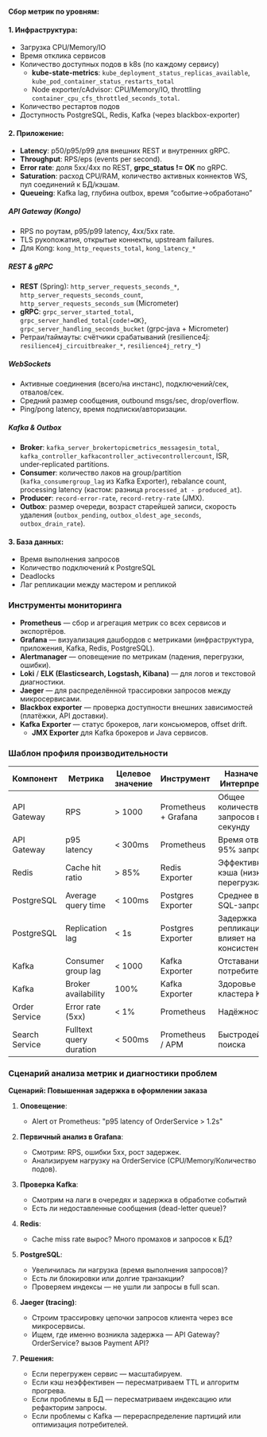 **Сбор метрик по уровням:**
#### 1. Инфраструктура:
- Загрузка CPU/Memory/IO
- Время отклика сервисов
- Количество доступных подов в k8s (по каждому сервису)
	- **kube-state-metrics**: `kube_deployment_status_replicas_available`, `kube_pod_container_status_restarts_total`
	- Node exporter/cAdvisor: CPU/Memory/IO, throttling `container_cpu_cfs_throttled_seconds_total`.
- Количество рестартов подов
- Доступность PostgreSQL, Redis, Kafka (через blackbox-exporter)
#### 2. Приложение:
- **Latency**: p50/p95/p99 для внешних REST и внутренних gRPC.
- **Throughput**: RPS/eps (events per second).
- **Error rate**: доля 5xx/4xx по REST, **grpc_status != OK** по gRPC.
- **Saturation**: расход CPU/RAM, количество активных коннектов WS, пул соединений к БД/кэшам.
- **Queueing**: Kafka lag, глубина outbox, время “событие→обработано”
##### API Gateway (Kongo)
- RPS по роутам, p95/p99 latency, 4xx/5xx rate.
- TLS рукопожатия, открытые коннекты, upstream failures.
- Для Kong: `kong_http_requests_total`, `kong_latency_*`
##### REST & gRPC
- **REST** (Spring): `http_server_requests_seconds_*`, `http_server_requests_seconds_count`, `http_server_requests_seconds_sum` (Micrometer)
- **gRPC**: `grpc_server_started_total`, `grpc_server_handled_total{code!=OK}`, `grpc_server_handling_seconds_bucket` (grpc‑java + Micrometer)
- Ретраи/таймауты: счётчики срабатываний (resilience4j: `resilience4j_circuitbreaker_*`, `resilience4j_retry_*`)
##### WebSockets
- Активные соединения (всего/на инстанс), подключений/сек, отвалов/сек.
- Средний размер сообщения, outbound msgs/sec, drop/overflow.
- Ping/pong latency, время подписки/авторизации.
##### Kafka & Outbox
- **Broker**: `kafka_server_brokertopicmetrics_messagesin_total`, `kafka_controller_kafkacontroller_activecontrollercount`, ISR, under‑replicated partitions.
- **Consumer**: количество лаков на group/partition (`kafka_consumergroup_lag` из Kafka Exporter), rebalance count, processing latency (кастом: разница `processed_at - produced_at`).
- **Producer**: `record-error-rate`, `record-retry-rate` (JMX).
- **Outbox**: размер очереди, возраст старейшей записи, скорость удаления (`outbox_pending`, `outbox_oldest_age_seconds`, `outbox_drain_rate`).
#### 3. База данных:
- Время выполнения запросов
- Количество подключений к PostgreSQL
- Deadlocks
- Лаг репликации между мастером и репликой
###  Инструменты мониторинга
- **Prometheus** — сбор и агрегация метрик со всех сервисов и экспортёров.
- **Grafana** — визуализация дашбордов с метриками (инфраструктура, приложения, Kafka, Redis, PostgreSQL).
- **Alertmanager** — оповещение по метрикам (падения, перегрузки, ошибки).
- **Loki** / **ELK (Elasticsearch, Logstash, Kibana)** — для логов и текстовой диагностики.
- **Jaeger** — для распределённой трассировки запросов между микросервисами.
- **Blackbox exporter** — проверка доступности внешних зависимостей (платёжки, API доставки).
- **Kafka Exporter** — статус брокеров, лаги консьюмеров, offset drift.
	- **JMX Exporter** для Kafka брокеров и Java сервисов.
### Шаблон профиля производительности

| Компонент      | Метрика                 | Целевое значение | Инструмент           | Назначение / Интерпретация                     |
| -------------- | ----------------------- | ---------------- | -------------------- | ---------------------------------------------- |
| API Gateway    | RPS                     | > 1000           | Prometheus + Grafana | Общее количество запросов в секунду            |
| API Gateway    | p95 latency             | < 300ms          | Prometheus           | Время ответа на 95% запросов                   |
| Redis          | Cache hit ratio         | > 85%            | Redis Exporter       | Эффективность кэша (низкий — перегрузка БД)    |
| PostgreSQL     | Average query time      | < 100ms          | Postgres Exporter    | Среднее время SQL-запроса                      |
| PostgreSQL     | Replication lag         | < 1s             | Postgres Exporter    | Задержка репликации, влияет на консистентность |
| Kafka          | Consumer group lag      | < 1000           | Kafka Exporter       | Отставание потребителей                        |
| Kafka          | Broker availability     | 100%             | Kafka Exporter       | Здоровье кластера Kafka                        |
| Order Service  | Error rate (5xx)        | < 1%             | Prometheus           | Надёжность API                                 |
| Search Service | Fulltext query duration | < 500ms          | Prometheus / APM     | Быстродействие поиска                          |
### Сценарий анализа метрик и диагностики проблем

**Сценарий: Повышенная задержка в оформлении заказа**

1. **Оповещение**:
   - Alert от Prometheus: "p95 latency of OrderService > 1.2s"

2. **Первичный анализ в Grafana**:
   - Смотрим: RPS, ошибки 5xx, рост задержек.
   - Анализируем нагрузку на OrderService (CPU/Memory/Количество подов).

3. **Проверка Kafka**:
   - Смотрим на лаги в очередях и задержка в обработке событий
   - Есть ли недоставленные сообщения (dead-letter queue)?

4. **Redis**:
   - Cache miss rate вырос? Много промахов и запросов к БД?

5. **PostgreSQL**:
   - Увеличилась ли нагрузка (время выполнения запросов)?
   - Есть ли блокировки или долгие транзакции?
   - Проверяем индексы — не ушли ли запросы в full scan.

6. **Jaeger (tracing)**:
   - Строим трассировку цепочки запросов клиента через все микросервисы.
   - Ищем, где именно возникла задержка — API Gateway? OrderService? вызов Payment API?

7. **Решения:**
   - Если перегружен сервис — масштабируем.
   - Если кэш неэффективен — пересматриваем TTL и алгоритм прогрева.
   - Если проблемы в БД — пересматриваем индексацию или рефакторим запросы.
   - Если проблемы с Kafka — перераспределение партиций или оптимизация потребителей.
